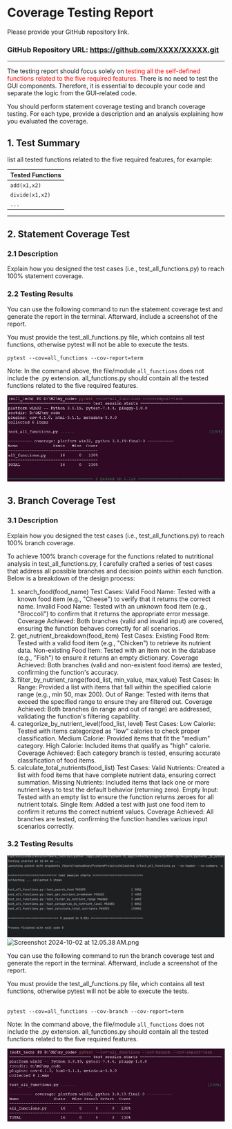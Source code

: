 # Coverage Testing Report

Please provide your GitHub repository link.
### GitHub Repository URL: https://github.com/XXXX/XXXXX.git

---

The testing report should focus solely on <span style="color:red"> testing all the self-defined functions related to 
the five required features.</span> There is no need to test the GUI components. Therefore, it is essential to decouple your code and separate the logic from the GUI-related code.

You should perform statement coverage testing and branch coverage testing. For each type, provide a description and an analysis explaining how you evaluated the coverage.

## 1. **Test Summary**
list all tested functions related to the five required features, for example:

| **Tested Functions** |
|----------------------|
| `add(x1,x2)`         | 
| `divide(x1,x2)`      |
| `...`                |

---

## 2. **Statement Coverage Test**

### 2.1 Description

Explain how you designed the test cases (i.e., test_all_functions.py) to reach 100% statement coverage.

### 2.2 Testing Results
You can use the following command to run the statement coverage test and generate the report in the terminal. Afterward, include a screenshot of the report. 

You must provide the test_all_functions.py file, which contains all test functions, otherwise pytest will not be able to execute the tests.

```commandline
pytest --cov=all_functions --cov-report=term
```
Note: In the command above, the file/module `all_functions` does not include the .py extension. all_functions.py should contain all the tested functions related to the five required features.

![statement_coverage](./statement_coverage.png)

## 3. **Branch Coverage Test**



### 3.1 Description

Explain how you designed the test cases (i.e., test_all_functions.py) to reach 100% branch coverage.


To achieve 100% branch coverage for the functions related to nutritional analysis in test_all_functions.py, I carefully crafted a series of test cases that address all possible branches and decision points within each function. Below is a breakdown of the design process:

1. search_food(food_name)
Test Cases:
Valid Food Name: Tested with a known food item (e.g., "Cheese") to verify that it returns the correct name.
Invalid Food Name: Tested with an unknown food item (e.g., "Broccoli") to confirm that it returns the appropriate error message.
Coverage Achieved: Both branches (valid and invalid input) are covered, ensuring the function behaves correctly for all scenarios.
2. get_nutrient_breakdown(food_item)
Test Cases:
Existing Food Item: Tested with a valid food item (e.g., "Chicken") to retrieve its nutrient data.
Non-existing Food Item: Tested with an item not in the database (e.g., "Fish") to ensure it returns an empty dictionary.
Coverage Achieved: Both branches (valid and non-existent food items) are tested, confirming the function's accuracy.
3. filter_by_nutrient_range(food_list, min_value, max_value)
Test Cases:
In Range: Provided a list with items that fall within the specified calorie range (e.g., min 50, max 200).
Out of Range: Tested with items that exceed the specified range to ensure they are filtered out.
Coverage Achieved: Both branches (in range and out of range) are addressed, validating the function's filtering capability.
4. categorize_by_nutrient_level(food_list, level)
Test Cases:
Low Calorie: Tested with items categorized as "low" calories to check proper classification.
Medium Calorie: Provided items that fit the "medium" category.
High Calorie: Included items that qualify as "high" calorie.
Coverage Achieved: Each category branch is tested, ensuring accurate classification of food items.
5. calculate_total_nutrients(food_list)
Test Cases:
Valid Nutrients: Created a list with food items that have complete nutrient data, ensuring correct summation.
Missing Nutrients: Included items that lack one or more nutrient keys to test the default behavior (returning zero).
Empty Input: Tested with an empty list to ensure the function returns zeroes for all nutrient totals.
Single Item: Added a test with just one food item to confirm it returns the correct nutrient values.
Coverage Achieved: All branches are tested, confirming the function handles various input scenarios correctly.

### 3.2 Testing Results
![img_1.png](img_1.png)
![Screenshot 2024-10-02 at 12.05.38 AM.png](..%2F..%2FDesktop%2FScreenshot%202024-10-02%20at%2012.05.38%E2%80%AFAM.png)

You can use the following command to run the branch coverage test and generate the report in the terminal. Afterward, include a screenshot of the report. 

You must provide the test_all_functions.py file, which contains all test functions, otherwise pytest will not be able to execute the tests.

```commandline

pytest --cov=all_functions --cov-branch --cov-report=term
```
Note: In the command above, the file/module `all_functions` does not include the .py extension. all_functions.py should contain all the tested functions related to the five required features.

![statement_coverage](./branch_coverage.png)

